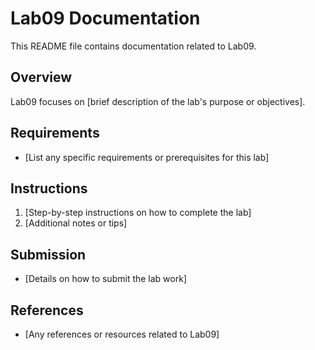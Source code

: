 # Lab09 Documentation

This README file contains documentation related to Lab09. 

## Overview

Lab09 focuses on [brief description of the lab's purpose or objectives]. 

## Requirements

- [List any specific requirements or prerequisites for this lab]
  
## Instructions

1. [Step-by-step instructions on how to complete the lab]
2. [Additional notes or tips]

## Submission

- [Details on how to submit the lab work]

## References

- [Any references or resources related to Lab09]